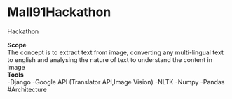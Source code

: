 # Mall91Hackathon
Hackathon

<b>Scope</b> </br>
The concept is to extract text from image, converting any multi-lingual text to english and analysing the nature of text to understand the content in image</br>
<b>Tools </b></br>
-Django
-Google API (Translator API,Image Vision) 
-NLTK
-Numpy
-Pandas
#Architecture
